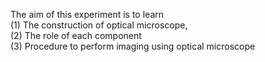 The aim of this experiment is to learn<br>
(1) The construction of optical microscope, <br>
(2) The role of each component <br>
(3) Procedure to perform imaging using optical microscope
